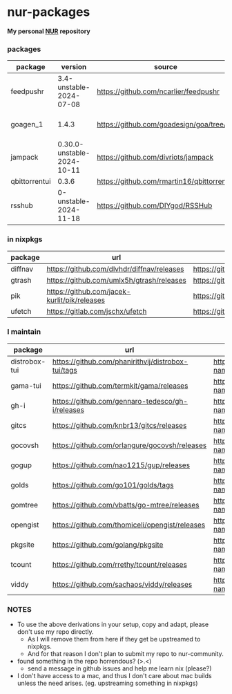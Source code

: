 # nur-packages

**My personal [NUR](https://github.com/nix-community/NUR) repository**

### packages

| package       | version                    | source                                     | reason                                                                                                           |
| ------------- | -------------------------- | ------------------------------------------ | ---------------------------------------------------------------------------------------------------------------- |
| feedpushr     | 3.4-unstable-2024-07-08    | https://github.com/ncarlier/feedpushr      | rss notify via scripts                                                                                           |
| goagen_1      | 1.4.3                      | https://github.com/goadesign/goa/tree/v1   | oudated goadesign command, for feedpushr, can be deprecated once https://github.com/ncarlier/feedpushr/issues/93 |
| jampack       | 0.30.0-unstable-2024-10-11 | https://github.com/divriots/jampack        | can be used from inside node but packaged just in case                                                           |
| qbittorrentui | 0.3.6                      | https://github.com/rmartin16/qbittorrentui | use it in servers, lightweight webui client                                                                      |
| rsshub        | 0-unstable-2024-11-18      | https://github.com/DIYgod/RSSHub           | (failed to source upstream pr-tracker custom route) (nixpkgs upstream nixos module)                              |

### in nixpkgs

| package | url                                          | nixpkgs pr (by anyone)                       |
| ------- | -------------------------------------------- | -------------------------------------------- |
| diffnav | https://github.com/dlvhdr/diffnav/releases   | https://github.com/nixos/nixpkgs/pull/345587 |
| gtrash  | https://github.com/umlx5h/gtrash/releases    | https://github.com/NixOS/nixpkgs/pull/281705 |
| pik     | https://github.com/jacek-kurlit/pik/releases | https://github.com/NixOS/nixpkgs/pull/350269 |
| ufetch  | https://gitlab.com/jschx/ufetch              | https://github.com/NixOS/nixpkgs/pull/266274 |

### I maintain

| package       | url                                                | nixpkgs location                                                                       | pr                                           |
| ------------- | -------------------------------------------------- | -------------------------------------------------------------------------------------- | -------------------------------------------- |
| distrobox-tui | https://github.com/phanirithvij/distrobox-tui/tags | https://github.com/NixOS/nixpkgs/blob/master/pkgs/by-name/di/distrobox-tui/package.nix | https://github.com/NixOS/nixpkgs/pull/332765 |
| gama-tui      | https://github.com/termkit/gama/releases           | https://github.com/NixOS/nixpkgs/blob/master/pkgs/by-name/ga/gama-tui/package.nix      | https://github.com/NixOS/nixpkgs/pull/358316 |
| gh-i          | https://github.com/gennaro-tedesco/gh-i/releases   | https://github.com/NixOS/nixpkgs/blob/master/pkgs/by-name/gh/gh-i/package.nix          | https://github.com/NixOS/nixpkgs/pull/332765 |
| gitcs         | https://github.com/knbr13/gitcs/releases           | https://github.com/NixOS/nixpkgs/blob/master/pkgs/by-name/gi/gitcs/package.nix         | https://github.com/NixOS/nixpkgs/pull/332765 |
| gocovsh       | https://github.com/orlangure/gocovsh/releases      | https://github.com/NixOS/nixpkgs/blob/master/pkgs/by-name/go/gocovsh/package.nix       | https://github.com/NixOS/nixpkgs/pull/358316 |
| gogup         | https://github.com/nao1215/gup/releases            | https://github.com/NixOS/nixpkgs/blob/master/pkgs/by-name/go/gogup/package.nix         | https://github.com/NixOS/nixpkgs/pull/332765 |
| golds         | https://github.com/go101/golds/tags                | https://github.com/NixOS/nixpkgs/blob/master/pkgs/by-name/go/golds/package.nix         | https://github.com/NixOS/nixpkgs/pull/358316 |
| gomtree       | https://github.com/vbatts/go-mtree/releases        | https://github.com/NixOS/nixpkgs/blob/master/pkgs/by-name/go/gomtree/package.nix       | https://github.com/NixOS/nixpkgs/pull/332765 |
| opengist      | https://github.com/thomiceli/opengist/releases     | https://github.com/NixOS/nixpkgs/blob/master/pkgs/by-name/op/opengist/package.nix      | https://github.com/NixOS/nixpkgs/pull/349718 |
| pkgsite       | https://github.com/golang/pkgsite                  | https://github.com/NixOS/nixpkgs/blob/master/pkgs/by-name/pk/pkgsite/package.nix       | https://github.com/NixOS/nixpkgs/pull/358316 |
| tcount        | https://github.com/rrethy/tcount/releases          | https://github.com/NixOS/nixpkgs/blob/master/pkgs/by-name/tc/tcount/package.nix        | https://github.com/NixOS/nixpkgs/pull/358316 |
| viddy         | https://github.com/sachaos/viddy/releases          | https://github.com/NixOS/nixpkgs/blob/master/pkgs/by-name/vi/viddy/package.nix         | https://github.com/NixOS/nixpkgs/pull/336100 |

### NOTES

- To use the above derivations in your setup, copy and adapt, please don't use my repo directly.
  - As I will remove them from here if they get be upstreamed to nixpkgs.
  - And for that reason I don't plan to submit my repo to nur-community.
- found something in the repo horrendous? (>.<)
  - send a message in github issues and help me learn nix (please?)
- I don't have access to a mac, and thus I don't care about mac builds unless the need arises. (eg. upstreaming something in nixpkgs)
